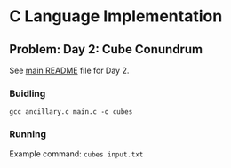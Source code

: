 # C Language Implementation

## Problem: Day 2: Cube Conundrum

See [main README](https://github.com/bumasoft/advent_of_code_2023/blob/main/day_2/README.md) file for Day 2.

### Buidling

`gcc ancillary.c main.c -o cubes`

### Running

Example command: `cubes input.txt`
